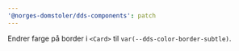 ```yaml
---
'@norges-domstoler/dds-components': patch
---
```


Endrer farge på border i `<Card>` til `var(--dds-color-border-subtle)`.
